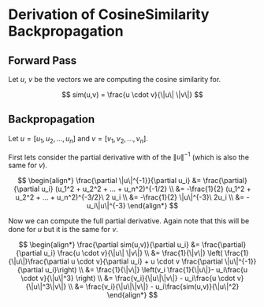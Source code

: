 # Derivation of CosineSimilarity Backpropagation 

## Forward Pass

Let $u$, $v$ be the vectors we are computing the cosine similarity for.

$$ sim(u,v) = \frac{u \cdot v}{\|u\| \|v\|} $$


## Backpropagation

Let $u = [u_1, u_2, ..., u_n]$ and $v = [v_1, v_2, ..., v_n]$. 

First lets consider the partial derivative with of the $\|u\|^{-1}$ (which is also the same for $v$).

$$ \begin{align*} 
  \frac{\partial \|u\|^{-1}}{\partial u_i} &= \frac{\partial}{\partial u_i} (u_1^2 + u_2^2 + ... + u_n^2)^{-1/2} \\
  &= -\frac{1}{2} (u_1^2 + u_2^2 + ... + u_n^2)^{-3/2}\ 2 u_i \\
  &= -\frac{1}{2} \|u\|^{-3}\ 2u_i \\
  &= -u_i\|u\|^{-3}
\end{align*} $$

Now we can compute the full partial derivative. Again note that this will be done for $u$ but it is the same for $v$.

$$ \begin{align*}
\frac{\partial sim(u,v)}{\partial u_i} &= \frac{\partial}{\partial u_i} \frac{u \cdot v}{\|u\| \|v\|} \\
&= \frac{1}{\|v\|} \left( \frac{1}{\|u\|}\frac{\partial u \cdot v}{\partial u_i} + u \cdot v \frac{\partial \|u\|^{-1}}{\partial u_i}\right) \\
&= \frac{1}{\|v\|} \left(v_i  \frac{1}{\|u\|}- u_i\frac{u \cdot v}{\|u\|^3} \right) \\
&= \frac{v_i}{\|u\|\|v\|} - u_i\frac{u \cdot v}{\|u\|^3\|v\|} \\
&= \frac{v_i}{\|u\|\|v\|} - u_i\frac{sim(u,v)}{\|u\|^2}
\end{align*} $$